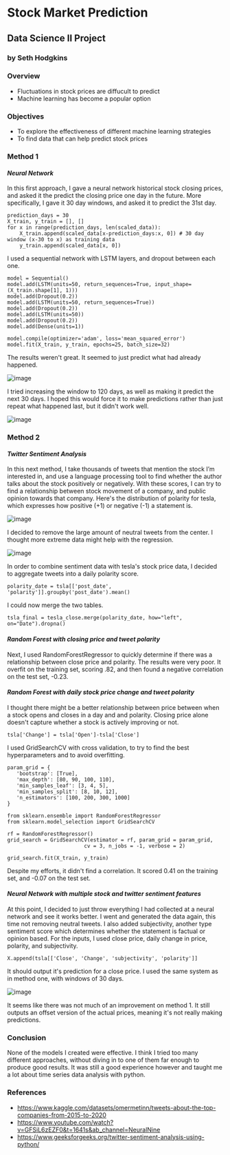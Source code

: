 # Stock Market Prediction
## Data Science II Project
### by Seth Hodgkins
### Overview
- Fluctuations in stock prices are diffucult to predict
- Machine learning has become a popular option
### Objectives
- To explore the effectiveness of different machine learning strategies
- To find data that can help predict stock prices
### Method 1
#### *Neural Network*
In this first approach, I gave a neural network historical stock closing prices, and asked it the predict the closing price one day in the future. More specifically, I gave it 30 day windows, and asked it to predict the 31st day.
```
prediction_days = 30
X_train, y_train = [], []
for x in range(prediction_days, len(scaled_data)):
    X_train.append(scaled_data[x-prediction_days:x, 0]) # 30 day window (x-30 to x) as training data
    y_train.append(scaled_data[x, 0])
```
I used a sequential network with LSTM layers, and dropout between each one.
```
model = Sequential()
model.add(LSTM(units=50, return_sequences=True, input_shape=(X_train.shape[1], 1)))
model.add(Dropout(0.2))
model.add(LSTM(units=50, return_sequences=True))
model.add(Dropout(0.2))
model.add(LSTM(units=50))
model.add(Dropout(0.2))
model.add(Dense(units=1))

model.compile(optimizer='adam', loss='mean_squared_error')
model.fit(X_train, y_train, epochs=25, batch_size=32)
```
The results weren't great. It seemed to just predict what had already happened.

![image](markdown_images/method_1.png)

I tried increasing the window to 120 days, as well as making it predict the next 30 days. I hoped this would force it to make predictions rather than just repeat what happened last, but it didn't work well.

![image](markdown_images/method_1.1.png)

### Method 2
#### *Twitter Sentiment Analysis*
In this next method, I take thousands of tweets that mention the stock I’m interested in, and use a language processing tool to find whether the author talks about the stock positively or negatively. With these scores, I can try to find a relationship between stock movement of a company, and public opinion towards that company. Here's the distribution of polarity for tesla, which expresses how positive (+1) or negative (-1) a statement is.

![image](markdown_images/method_2.png)

I decided to remove the large amount of neutral tweets from the center. I thought more extreme data might help with the regression.

![image](markdown_images/method_2.1.png)

In order to combine sentiment data with tesla's stock price data, I decided to aggregate tweets into a daily polarity score.

`polarity_date = tsla[['post_date', 'polarity']].groupby('post_date').mean()`

I could now merge the two tables.

`tsla_final = tesla_close.merge(polarity_date, how="left", on="Date").dropna()`

#### *Random Forest with closing price and tweet polarity*

Next, I used RandomForestRegressor to quickly determine if there was a relationship between close price and polarity. The results were very poor. It overfit on the training set, scoring .82, and then found a negative correlation on the test set, -0.23.
 #### *Random Forest with daily stock price change and tweet polarity*

 I thought there might be a better relationship between price between when a stock opens and closes in a day and and polarity. Closing price alone doesn't capture whether a stock is actively improving or not.

 ```tsla['Change'] = tsla['Open']-tsla['Close']```

 I used GridSearchCV with cross validation, to try to find the best hyperparameters and to avoid overfitting.

 ```
 param_grid = {
    'bootstrap': [True],
    'max_depth': [80, 90, 100, 110],
    'min_samples_leaf': [3, 4, 5],
    'min_samples_split': [8, 10, 12],
    'n_estimators': [100, 200, 300, 1000]
}

from sklearn.ensemble import RandomForestRegressor
from sklearn.model_selection import GridSearchCV

rf = RandomForestRegressor()
grid_search = GridSearchCV(estimator = rf, param_grid = param_grid, 
                          cv = 3, n_jobs = -1, verbose = 2)

grid_search.fit(X_train, y_train)
```

Despite my efforts, it didn't find a correlation. It scored 0.41 on the training set, and -0.07 on the test set.

#### *Neural Network with multiple stock and twitter sentiment features*

At this point, I decided to just throw everything I had collected at a neural network and see it works better. I went and generated the data again, this time not removing neutral tweets. I also added subjectivity, another type sentiment score which determines whether the statement is factual or opinion based. For the inputs, I used close price, daily change in price, polarity, and subjectivity.

`X.append(tsla[['Close', 'Change', 'subjectivity', 'polarity']]`

It should output it's prediction for a close price. I used the same system as in method one, with windows of 30 days.

![image](markdown_images/method_2.2.png)

It seems like there was not much of an improvement on method 1. It still outputs an offset version of the actual prices, meaning it's not really making predictions.

### Conclusion
None of the models I created were effective. I think I tried too many different approaches, without diving in to one of them far enough to produce good results. It was still a good experience however and taught me a lot about time series data analysis with python.

### References
- https://www.kaggle.com/datasets/omermetinn/tweets-about-the-top-companies-from-2015-to-2020
- https://www.youtube.com/watch?v=GFSiL6zEZF0&t=1641s&ab_channel=NeuralNine
- https://www.geeksforgeeks.org/twitter-sentiment-analysis-using-python/
